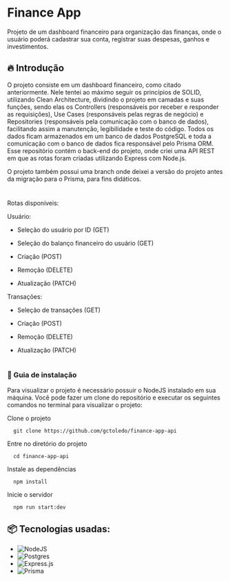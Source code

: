 # Finance App

Projeto de um dashboard financeiro para organização das finanças, onde o usuário poderá cadastrar sua conta, registrar suas despesas, ganhos e investimentos.

## 🔥 Introdução

O projeto consiste em um dashboard financeiro, como citado anteriormente. Nele tentei ao máximo seguir os princípios de SOLID, utilizando Clean Architecture, dividindo o projeto em camadas e suas funções, sendo elas os Controllers (responsáveis por receber e responder as requisições), Use Cases (responsáveis pelas regras de negócio) e Repositories (responsáveis pela comunicação com o banco de dados), facilitando assim a manutenção, legibilidade e teste do código. Todos os dados ficam armazenados em um banco de dados PostgreSQL e toda a comunicação com o banco de dados fica responsável pelo Prisma ORM. Esse repositório contém o back-end do projeto, onde criei uma API REST em que as rotas foram criadas utilizando Express com Node.js.

O projeto também possui uma branch onde deixei a versão do projeto antes da migração para o Prisma, para fins didáticos.

#

Rotas disponíveis:

Usuário:

-   Seleção do usuário por ID (GET)

-   Seleção do balanço financeiro do usuário (GET)

-   Criação (POST)

-   Remoção (DELETE)

-   Atualização (PATCH)

Transações:

-   Seleção de transações (GET)

-   Criação (POST)

-   Remoção (DELETE)

-   Atualização (PATCH)

#

### 🔨 Guia de instalação

Para visualizar o projeto é necessário possuir o NodeJS instalado em sua máquina. Você pode fazer um clone do repositório e executar os seguintes comandos no terminal para visualizar o projeto:

Clone o projeto

```
  git clone https://github.com/gctoledo/finance-app-api
```

Entre no diretório do projeto

```
  cd finance-app-api
```

Instale as dependências

```
  npm install
```

Inicie o servidor

```
  npm run start:dev
```

## 📦 Tecnologias usadas:

-   ![NodeJS](https://img.shields.io/badge/node.js-6DA55F?style=for-the-badge&logo=node.js&logoColor=white)
-   ![Postgres](https://img.shields.io/badge/postgres-%23316192.svg?style=for-the-badge&logo=postgresql&logoColor=white)
-   ![Express.js](https://img.shields.io/badge/express.js-%23404d59.svg?style=for-the-badge&logo=express&logoColor=%2361DAFB)
-   ![Prisma](https://img.shields.io/badge/Prisma-3982CE?style=for-the-badge&logo=Prisma&logoColor=white)
